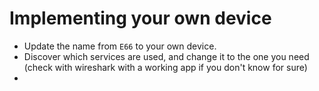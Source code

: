 # Implementing your own device
* Update the name from `E66` to your own device.
* Discover which services are used, and change it to the one you need (check with wireshark with a working app if you don't know for sure)
* 
